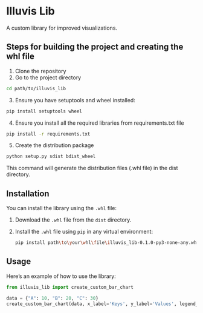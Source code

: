 # Illuvis Lib

A custom library for improved visualizations.

## Steps for building the project and creating the whl file

1. Clone the repository
2. Go to the project directory
```bash
cd path/to/illuvis_lib
```
3. Ensure you have setuptools and wheel installed:
```bash
pip install setuptools wheel
```
4. Ensure you install all the required libraries from requirements.txt file
```bash
pip install -r requirements.txt
```
5. Create the distribution package
```bash
python setup.py sdist bdist_wheel
```
This command will generate the distribution files (.whl file) in the dist directory.

## Installation

You can install the library using the `.whl` file:

1. Download the `.whl` file from the `dist` directory.

2. Install the `.whl` file using `pip` in any virtual environment:

    ```sh
    pip install path\to\your\whl\file\illuvis_lib-0.1.0-py3-none-any.whl
    ```

## Usage

Here’s an example of how to use the library:

```python
from illuvis_lib import create_custom_bar_chart

data = {"A": 10, "B": 20, "C": 30}
create_custom_bar_chart(data, x_label='Keys', y_label='Values', legend_title='Legend', chart_title='Sample Bar Chart')
```
